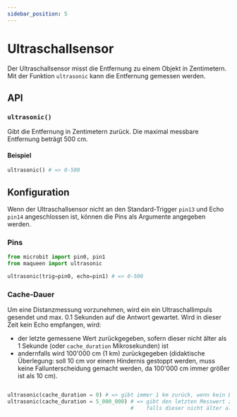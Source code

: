 ```yaml
---
sidebar_position: 5
---
```

# Ultraschallsensor

Der Ultraschallsensor misst die Entfernung zu einem Objekt in Zentimetern. Mit der Funktion `ultrasonic` kann die Entfernung gemessen werden.

## API

### `ultrasonic()`
Gibt die Entfernung in Zentimetern zurück. Die maximal messbare Entfernung beträgt 500 cm.

#### Beispiel
```py
ultrasonic() # => 0-500
```

## Konfiguration
Wenn der Ultraschallsensor nicht an den Standard-Trigger `pin13` und Echo `pin14` angeschlossen ist, können die Pins als Argumente angegeben werden.

### Pins
```py
from microbit import pin0, pin1
from maqueen import ultrasonic

ultrasonic(trig=pin0, echo=pin1) # => 0-500
```
### Cache-Dauer
Um eine Distanzmessung vorzunehmen, wird ein ein Ultraschallimpuls gesendet und max. 0.1 Sekunden auf die Antwort gewartet. Wird in dieser Zeit kein Echo empfangen, wird:
- der letzte gemessene Wert zurückgegeben, sofern dieser nicht älter als 1 Sekunde (oder `cache_duration` Mikrosekunden) ist
- andernfalls wird 100'000 cm (1 km) zurückgegeben (didaktische Überlegung: soll 10 cm vor einem Hindernis gestoppt werden, muss keine Fallunterscheidung gemacht werden, da 100'000 cm immer größer ist als 10 cm).


```py

ultrasonic(cache_duration = 0) # => gibt immer 1 km zurück, wenn kein Echo empfangen wird
ultrasonic(cache_duration = 5_000_000) # => gibt den letzten Messwert zurück,
                                       #    falls dieser nicht älter als 5 Sekunden ist
```
